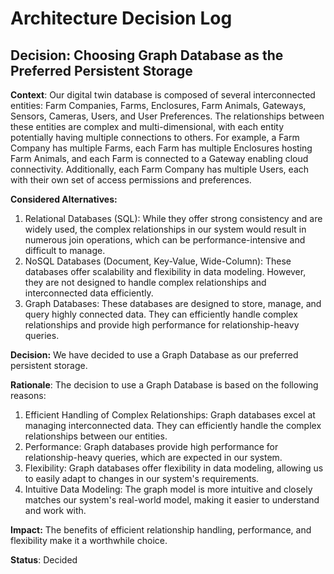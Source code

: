 # Architecture Decision Log
## **Decision: Choosing Graph Database as the Preferred Persistent Storage**
**Context**:
Our digital twin database is composed of several interconnected entities: Farm Companies, Farms, Enclosures, Farm Animals, Gateways, Sensors, Cameras, Users, and User Preferences. The relationships between these entities are complex and multi-dimensional, with each entity potentially having multiple connections to others. For example, a Farm Company has multiple Farms, each Farm has multiple Enclosures hosting Farm Animals, and each Farm is connected to a Gateway enabling cloud connectivity. Additionally, each Farm Company has multiple Users, each with their own set of access permissions and preferences.

**Considered Alternatives:**
1. Relational Databases (SQL): While they offer strong consistency and are widely used, the complex relationships in our system would result in numerous join operations, which can be performance-intensive and difficult to manage.
2. NoSQL Databases (Document, Key-Value, Wide-Column): These databases offer scalability and flexibility in data modeling. However, they are not designed to handle complex relationships and interconnected data efficiently.
3. Graph Databases: These databases are designed to store, manage, and query highly connected data. They can efficiently handle complex relationships and provide high performance for relationship-heavy queries.

**Decision:**
We have decided to use a Graph Database as our preferred persistent storage.

**Rationale**:
The decision to use a Graph Database is based on the following reasons:
1. Efficient Handling of Complex Relationships: Graph databases excel at managing interconnected data. They can efficiently handle the complex relationships between our entities.
2. Performance: Graph databases provide high performance for relationship-heavy queries, which are expected in our system.
3. Flexibility: Graph databases offer flexibility in data modeling, allowing us to easily adapt to changes in our system's requirements.
4. Intuitive Data Modeling: The graph model is more intuitive and closely matches our system's real-world model, making it easier to understand and work with.

**Impact:**
The benefits of efficient relationship handling, performance, and flexibility make it a worthwhile choice.

**Status**:
Decided
